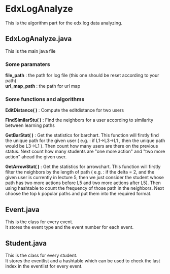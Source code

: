 # EdxLogAnalyze

This is the algorithm part for the edx log data analyzing.

## EdxLogAnalyze.java 
This is the main java file
### Some paramaters
**file_path**   : the path for log file  (this one should be reset according to your path)  
**url_map_path**  : the path for url map  

### Some functions and algorithms
**EditDistance( )**  : Compute the editdistance for two users 

**FindSimilarStu( )** : Find the neighbors for a user according to similarity between learning paths   

**GetBarStat( )** : Get the statistics for barchart. This function will firstly find the unique path for the given user ( e.g. : if L1->L3->L1 , then the unique path would be L3->L1 ). Then count how many users are there on the previous status. Next count how many students are "one more action" and "two more action" ahead the given user.   

**GetArrowStat( )** : Get the statistics for arrowchart. This function will firstly filter the neighbors by the length of path ( e.g. : if the delta = 2, and the given user is currently in lecture 5, then we just consider the student whose path has two more actions before L5 and two more actions after L5). Then using hashtable to count the frequency of those path in the neighbors. Next choose the top k popular paths and put them into the required format.    

## Event.java
This is the class for every event.   
It stores the event type and the event number for each event.   

## Student.java
This is the class for every student.   
It stores the eventlist and a hashtable which can be used to check the last index in the eventlist for every event.   

